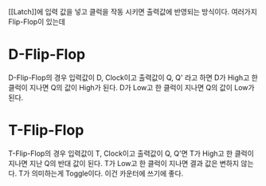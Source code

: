 [[Latch]]에 입력 값을 넣고 클럭을 작동 시키면 출력값에 반영되는 방식이다.
여러가지 Flip-Flop이 있는데

# D-Flip-Flop
D-Flip-Flop의 경우 입력값이 D, Clock이고 출력값이 Q, Q' 라고 하면
D가 High고 한 클럭이 지나면 Q의 값이 High가 된다.
D가 Low고 한 클럭이 지나면 Q의 값이 Low가 된다.

# T-Flip-Flop
T-Flip-Flop의 경우 입력값이 T, Clock이고 출력값이 Q, Q'면
T가 High고 한 클럭이 지나면 지난 Q의 반대 값이 된다.
T가 Low고 한 클럭이 지나면 결과 값은 변하지 않는다.
T가 의미하는게 Toggle이다.
이건 카운터에 쓰기에 좋다.
